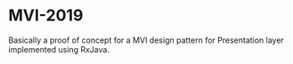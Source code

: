 # MVI-2019
Basically a proof of concept for a MVI design pattern for Presentation layer implemented using RxJava.
